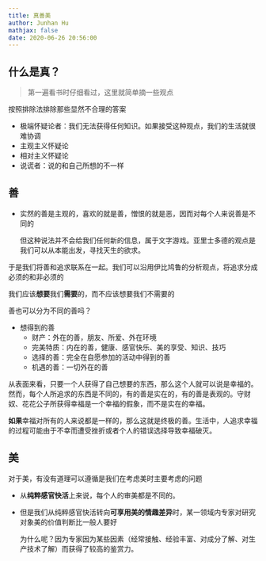 ```yaml
---
title: 真善美
author: Junhan Hu
mathjax: false
date: 2020-06-26 20:56:00
---
```


## 什么是真？

> 第一遍看书时仔细看过，这里就简单摘一些观点

按照排除法排除那些显然不合理的答案

* 极端怀疑论者：我们无法获得任何知识。如果接受这种观点，我们的生活就很难协调
* 主观主义怀疑论
* 相对主义怀疑论
* 说谎者：说的和自己所想的不一样

## 善

* 实然的善是主观的，喜欢的就是善，憎恨的就是恶，因而对每个人来说善是不同的

  但这种说法并不会给我们任何新的信息，属于文字游戏。亚里士多德的观点是我们可以从本能出发，寻找天生的欲求。

于是我们将善和追求联系在一起。我们可以沿用伊比鸠鲁的分析观点，将追求分成必须的和非必须的

我们应该**想要**我们**需要**的，而不应该想要我们不需要的

善也可以分为不同的善吗？

* 想得到的善
  * 财产：外在的善，朋友、所爱、外在环境
  * 完美特质：内在的善，健康、感官快乐、美的享受、知识、技巧
  * 选择的善：完全在自愿参加的活动中得到的善
  * 机遇的善：一切外在的善

从表面来看，只要一个人获得了自己想要的东西，那么这个人就可以说是幸福的。然而，每个人所追求的东西是不同的，有的善是实在的，有的善是表观的。守财奴、花花公子所获得幸福是一个幸福的假象，而不是实在的幸福。

**如果**幸福对所有的人来说都是一样的，那么这就是终极的善。生活中，人追求幸福的过程可能由于不幸而遭受挫折或者个人的错误选择导致幸福破灭。

## 美

对于美，有没有道理可以遵循是我们在考虑美时主要考虑的问题

* 从**纯粹感官快活**上来说，每个人的审美都是不同的。

* 但是我们从纯粹感官快活转向**可享用美的情趣差异**时，某一领域内专家对研究对象美的价值判断比一般人要好

  为什么呢？因为专家因为某些因素（经常接触、经验丰富、对成分了解、对生产技术了解）而获得了较高的鉴赏力。

